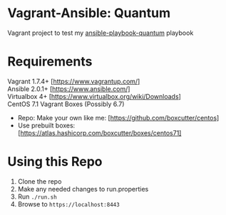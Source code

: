 # Vagrant-Ansible: Quantum
Vagrant project to test my [ansible-playbook-quantum](https://github.com/patrick-hill/ansible-playbook-quantum) playbook

# Requirements
Vagrant 1.7.4+ [https://www.vagrantup.com/]   
Ansible 2.0.1+ [https://www.ansible.com/]   
Virtualbox 4+ [https://www.virtualbox.org/wiki/Downloads]   
CentOS 7.1 Vagrant Boxes (Possibly 6.7)   
* Repo: Make your own like me: [https://github.com/boxcutter/centos]   
* Use prebuilt boxes: [https://atlas.hashicorp.com/boxcutter/boxes/centos71]    


# Using this Repo
1. Clone the repo
2. Make any needed changes to run.properties
3. Run `./run.sh`
4. Browse to `https://localhost:8443`
